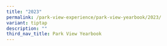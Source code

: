 ```yaml
---
title: "2023"
permalink: /park-view-experience/park-view-yearbook/2023/
variant: tiptap
description: ""
third_nav_title: Park View Yearbook
---
```

